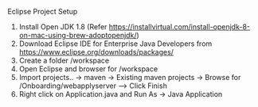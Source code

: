 Eclipse Project Setup

1. Install Open JDK 1.8 (Refer https://installvirtual.com/install-openjdk-8-on-mac-using-brew-adoptopenjdk/)
2. Download Eclipse IDE for Enterprise Java Developers from https://www.eclipse.org/downloads/packages/
3. Create a folder /workspace
4. Open Eclipse and browser for /workspace
5. Import projects.. -> maven -> Existing maven projects -> Browse for /Onboarding/webapplyserver --> Click Finish
6. Right click on Application.java and Run As -> Java Application